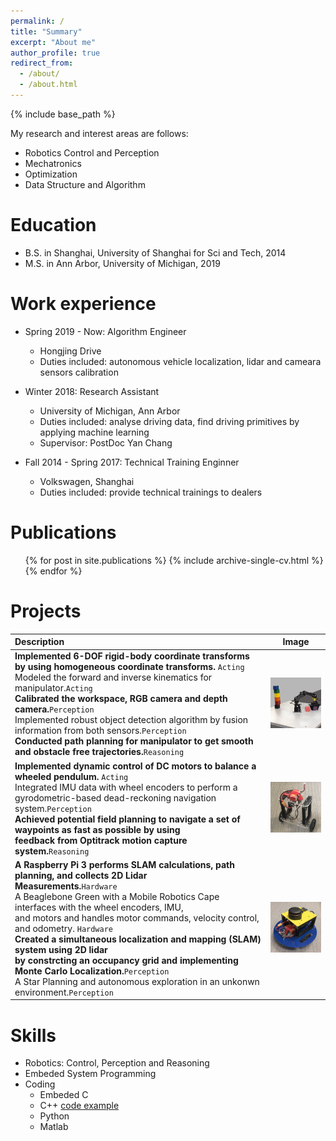 ```yaml
---
permalink: /
title: "Summary"
excerpt: "About me"
author_profile: true
redirect_from: 
  - /about/
  - /about.html
---
```


{% include base_path %} 

My research and interest areas are follows:
* Robotics Control and Perception
* Mechatronics
* Optimization
* Data Structure and Algorithm

Education
======
* B.S. in Shanghai, University of Shanghai for Sci and Tech, 2014
* M.S. in Ann Arbor, University of Michigan, 2019

Work experience
======
* Spring 2019 - Now: Algorithm Engineer
  * Hongjing Drive
  * Duties included: autonomous vehicle localization, lidar and cameara sensors calibration

* Winter 2018: Research Assistant
  * University of Michigan, Ann Arbor
  * Duties included: analyse driving data, find driving primitives by applying machine learning
  * Supervisor: PostDoc Yan Chang 
  
* Fall 2014 - Spring 2017: Technical Training Enginner
  * Volkswagen, Shanghai
  * Duties included: provide technical trainings to dealers 
  
Publications
======
  <ul>{% for post in site.publications %}
    {% include archive-single-cv.html %}
  {% endfor %}</ul>
 
Projects
======

| Description | Image |
| :--- | :---: |
|**Implemented 6-DOF rigid-body coordinate transforms by using homogeneous coordinate transforms.** `Acting` <br>Modeled the forward and inverse kinematics for manipulator.`Acting`<br> **Calibrated the workspace, RGB camera and depth camera.**`Perception`<br>Implemented robust object detection algorithm by fusion information from both sensors.`Perception`<br>**Conducted path planning for manipulator to get smooth and obstacle free trajectories.**`Reasoning`<br>| ![rexarm_150x150.png](/images/rexarm_150x150.png)  | 
|**Implemented dynamic control of DC motors to balance a wheeled pendulum.** `Acting` <br>Integrated IMU data with wheel encoders to perform a gyrodometric-based dead-reckoning navigation system.`Perception`<br> **Achieved potential field planning to navigate a set of waypoints as fast as possible by using <br>feedback from Optitrack motion capture system.**`Reasoning`| ![balancebot.png](/images/balanceBot.png)  |
|**A Raspberry Pi 3 performs SLAM calculations, path planning, and collects 2D Lidar<br>  Measurements.**`Hardware`<br> A Beaglebone Green with a Mobile Robotics Cape interfaces with the wheel encoders, IMU, <br> and motors and handles motor commands, velocity control,  and odometry. `Hardware` <br> **Created a simultaneous localization and mapping (SLAM) system using 2D lidar <br>by constrcting an occupancy grid and implementing Monte Carlo Localization.**`Perception`<br> A Star Planning and autonomous exploration in an unkonwn environment.`Perception`<br>| ![mobilerobot.png](/images/mobilerobot.png)  | 

Skills
======
* Robotics: Control, Perception and Reasoning
* Embeded System Programming
* Coding
  * Embeded C
  * C++         [code example](https://github.com/VinchinYang/code-example) 
  * Python
  * Matlab
